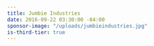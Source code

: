 ```yaml
---
title: Jumbie Industries
date: 2016-09-22 03:30:00 -04:00
sponsor-image: "/uploads/jumbieindustries.jpg"
is-third-tier: true
---
```



